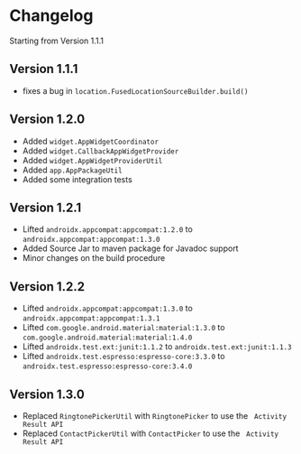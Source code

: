 # Changelog

Starting from Version 1.1.1

## Version 1.1.1
* fixes a bug in `location.FusedLocationSourceBuilder.build()`

## Version 1.2.0
* Added `widget.AppWidgetCoordinator`
* Added `widget.CallbackAppWidgetProvider`
* Added `widget.AppWidgetProviderUtil`
* Added `app.AppPackageUtil`
* Added some integration tests

## Version 1.2.1
* Lifted `androidx.appcompat:appcompat:1.2.0` to `androidx.appcompat:appcompat:1.3.0`
* Added Source Jar to maven package for Javadoc support
* Minor changes on the build procedure

## Version 1.2.2
* Lifted `androidx.appcompat:appcompat:1.3.0` to `androidx.appcompat:appcompat:1.3.1`
* Lifted `com.google.android.material:material:1.3.0` to `com.google.android.material:material:1.4.0`
* Lifted `androidx.test.ext:junit:1.1.2` to `androidx.test.ext:junit:1.1.3`
* Lifted `androidx.test.espresso:espresso-core:3.3.0` to `androidx.test.espresso:espresso-core:3.4.0`

## Version 1.3.0
* Replaced `RingtonePickerUtil` with `RingtonePicker` to use the ` Activity Result API` 
* Replaced `ContactPickerUtil` with `ContactPicker` to use the ` Activity Result API`